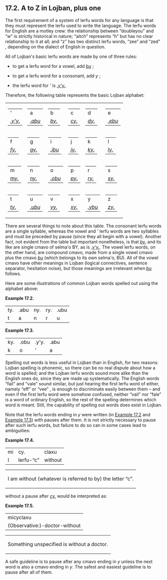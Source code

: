 <a id="section-lerfu-liste"></a>17.2. <a id="c17s2"></a>A to Z in Lojban, plus one
----------------------------------------------------------------------------------

<a id="id-1.18.4.2.1" class="indexterm"></a>The first requirement of a system of lerfu words for any language is that they must represent the lerfu used to write the language. The lerfu words for English are a motley crew: the relationship between “doubleyou” and “w” is strictly historical in nature; “aitch” represents “h” but has no clear relationship to it at all; and “z” has two distinct lerfu words, “zee” and “zed” , depending on the dialect of English in question.

<a id="id-1.18.4.3.1" class="indexterm"></a><a id="id-1.18.4.3.2" class="indexterm"></a><a id="id-1.18.4.3.3" class="indexterm"></a><a id="id-1.18.4.3.4" class="indexterm"></a>All of Lojban's basic lerfu words are made by one of three rules:

*   to get a lerfu word for a vowel, add _<a id="id-1.18.4.4.1.1.1.1" class="indexterm"></a>[_bu_](../go01#valsi-bu)_ ;

*   to get a lerfu word for a consonant, add _y_ ;

*   the lerfu word for _'_ is _<a id="id-1.18.4.4.3.1.2.1" class="indexterm"></a>[_.y'y._](../go01#valsi-yhy)_.

<a id="id-1.18.4.5.1" class="indexterm"></a>Therefore, the following table represents the basic Lojban alphabet:

<table class="rotated"><tbody><tr><td><table border="0" summary="Simple list" class="simplelist"><tbody><tr><td>'</td></tr><tr><td><span xml:lang="jbo" class="foreignphrase" lang="jbo"><em xml:lang="jbo" class="foreignphrase" lang="jbo"><a id="id-1.18.4.6.1.1.1.1.2.1.1" class="indexterm"></a><a class="glossterm" href="go01.html#valsi-yhy"><em class="glossterm">.y'y.</em></a></em></span></td></tr></tbody></table></td><td><table border="0" summary="Simple list" class="simplelist"><tbody><tr><td>a</td></tr><tr><td><span xml:lang="jbo" class="foreignphrase" lang="jbo"><em xml:lang="jbo" class="foreignphrase" lang="jbo"><a id="id-1.18.4.6.1.1.2.1.2.1.1" class="indexterm"></a><a class="glossterm" href="go01.html#valsi-abu"><em class="glossterm">.abu</em></a></em></span></td></tr></tbody></table></td><td><table border="0" summary="Simple list" class="simplelist"><tbody><tr><td>b</td></tr><tr><td><span xml:lang="jbo" class="foreignphrase" lang="jbo"><em xml:lang="jbo" class="foreignphrase" lang="jbo"><a id="id-1.18.4.6.1.1.3.1.2.1.1" class="indexterm"></a><a class="glossterm" href="go01.html#valsi-by"><em class="glossterm">by.</em></a></em></span></td></tr></tbody></table></td><td><table border="0" summary="Simple list" class="simplelist"><tbody><tr><td>c</td></tr><tr><td><span xml:lang="jbo" class="foreignphrase" lang="jbo"><em xml:lang="jbo" class="foreignphrase" lang="jbo"><a id="id-1.18.4.6.1.1.4.1.2.1.1" class="indexterm"></a><a class="glossterm" href="go01.html#valsi-cy"><em class="glossterm">cy.</em></a></em></span></td></tr></tbody></table></td><td><table border="0" summary="Simple list" class="simplelist"><tbody><tr><td>d</td></tr><tr><td><span xml:lang="jbo" class="foreignphrase" lang="jbo"><em xml:lang="jbo" class="foreignphrase" lang="jbo"><a id="id-1.18.4.6.1.1.5.1.2.1.1" class="indexterm"></a><a class="glossterm" href="go01.html#valsi-dy"><em class="glossterm">dy.</em></a></em></span></td></tr></tbody></table></td><td><table border="0" summary="Simple list" class="simplelist"><tbody><tr><td>e</td></tr><tr><td><span xml:lang="jbo" class="foreignphrase" lang="jbo"><em xml:lang="jbo" class="foreignphrase" lang="jbo"><a id="id-1.18.4.6.1.1.6.1.2.1.1" class="indexterm"></a><a class="glossterm" href="go01.html#valsi-ebu"><em class="glossterm">.ebu</em></a></em></span></td></tr></tbody></table></td></tr><tr><td><table border="0" summary="Simple list" class="simplelist"><tbody><tr><td>f</td></tr><tr><td><span xml:lang="jbo" class="foreignphrase" lang="jbo"><em xml:lang="jbo" class="foreignphrase" lang="jbo"><a id="id-1.18.4.6.1.2.1.1.2.1.1" class="indexterm"></a><a class="glossterm" href="go01.html#valsi-fy"><em class="glossterm">fy.</em></a></em></span></td></tr></tbody></table></td><td><table border="0" summary="Simple list" class="simplelist"><tbody><tr><td>g</td></tr><tr><td><span xml:lang="jbo" class="foreignphrase" lang="jbo"><em xml:lang="jbo" class="foreignphrase" lang="jbo"><a id="id-1.18.4.6.1.2.2.1.2.1.1" class="indexterm"></a><a class="glossterm" href="go01.html#valsi-gy"><em class="glossterm">gy.</em></a></em></span></td></tr></tbody></table></td><td><table border="0" summary="Simple list" class="simplelist"><tbody><tr><td>i</td></tr><tr><td><span xml:lang="jbo" class="foreignphrase" lang="jbo"><em xml:lang="jbo" class="foreignphrase" lang="jbo"><a id="id-1.18.4.6.1.2.3.1.2.1.1" class="indexterm"></a><a class="glossterm" href="go01.html#valsi-ibu"><em class="glossterm">.ibu</em></a></em></span></td></tr></tbody></table></td><td><table border="0" summary="Simple list" class="simplelist"><tbody><tr><td>j</td></tr><tr><td><span xml:lang="jbo" class="foreignphrase" lang="jbo"><em xml:lang="jbo" class="foreignphrase" lang="jbo"><a id="id-1.18.4.6.1.2.4.1.2.1.1" class="indexterm"></a><a class="glossterm" href="go01.html#valsi-jy"><em class="glossterm">jy.</em></a></em></span></td></tr></tbody></table></td><td><table border="0" summary="Simple list" class="simplelist"><tbody><tr><td>k</td></tr><tr><td><span xml:lang="jbo" class="foreignphrase" lang="jbo"><em xml:lang="jbo" class="foreignphrase" lang="jbo"><a id="id-1.18.4.6.1.2.5.1.2.1.1" class="indexterm"></a><a class="glossterm" href="go01.html#valsi-ky"><em class="glossterm">ky.</em></a></em></span></td></tr></tbody></table></td><td><table border="0" summary="Simple list" class="simplelist"><tbody><tr><td>l</td></tr><tr><td><span xml:lang="jbo" class="foreignphrase" lang="jbo"><em xml:lang="jbo" class="foreignphrase" lang="jbo"><a id="id-1.18.4.6.1.2.6.1.2.1.1" class="indexterm"></a><a class="glossterm" href="go01.html#valsi-ly"><em class="glossterm">ly.</em></a></em></span></td></tr></tbody></table></td></tr><tr><td><table border="0" summary="Simple list" class="simplelist"><tbody><tr><td>m</td></tr><tr><td><span xml:lang="jbo" class="foreignphrase" lang="jbo"><em xml:lang="jbo" class="foreignphrase" lang="jbo"><a id="id-1.18.4.6.1.3.1.1.2.1.1" class="indexterm"></a><a class="glossterm" href="go01.html#valsi-my"><em class="glossterm">my.</em></a></em></span></td></tr></tbody></table></td><td><table border="0" summary="Simple list" class="simplelist"><tbody><tr><td>n</td></tr><tr><td><span xml:lang="jbo" class="foreignphrase" lang="jbo"><em xml:lang="jbo" class="foreignphrase" lang="jbo"><a id="id-1.18.4.6.1.3.2.1.2.1.1" class="indexterm"></a><a class="glossterm" href="go01.html#valsi-ny"><em class="glossterm">ny.</em></a></em></span></td></tr></tbody></table></td><td><table border="0" summary="Simple list" class="simplelist"><tbody><tr><td>o</td></tr><tr><td><span xml:lang="jbo" class="foreignphrase" lang="jbo"><em xml:lang="jbo" class="foreignphrase" lang="jbo"><a id="id-1.18.4.6.1.3.3.1.2.1.1" class="indexterm"></a><a class="glossterm" href="go01.html#valsi-obu"><em class="glossterm">.obu</em></a></em></span></td></tr></tbody></table></td><td><table border="0" summary="Simple list" class="simplelist"><tbody><tr><td>p</td></tr><tr><td><span xml:lang="jbo" class="foreignphrase" lang="jbo"><em xml:lang="jbo" class="foreignphrase" lang="jbo"><a id="id-1.18.4.6.1.3.4.1.2.1.1" class="indexterm"></a><a class="glossterm" href="go01.html#valsi-py"><em class="glossterm">py.</em></a></em></span></td></tr></tbody></table></td><td><table border="0" summary="Simple list" class="simplelist"><tbody><tr><td>r</td></tr><tr><td><span xml:lang="jbo" class="foreignphrase" lang="jbo"><em xml:lang="jbo" class="foreignphrase" lang="jbo"><a id="id-1.18.4.6.1.3.5.1.2.1.1" class="indexterm"></a><a class="glossterm" href="go01.html#valsi-ry"><em class="glossterm">ry.</em></a></em></span></td></tr></tbody></table></td><td><table border="0" summary="Simple list" class="simplelist"><tbody><tr><td>s</td></tr><tr><td><span xml:lang="jbo" class="foreignphrase" lang="jbo"><em xml:lang="jbo" class="foreignphrase" lang="jbo"><a id="id-1.18.4.6.1.3.6.1.2.1.1" class="indexterm"></a><a class="glossterm" href="go01.html#valsi-sy"><em class="glossterm">sy.</em></a></em></span></td></tr></tbody></table></td></tr><tr><td><table border="0" summary="Simple list" class="simplelist"><tbody><tr><td>t</td></tr><tr><td><span xml:lang="jbo" class="foreignphrase" lang="jbo"><em xml:lang="jbo" class="foreignphrase" lang="jbo"><a id="id-1.18.4.6.1.4.1.1.2.1.1" class="indexterm"></a><a class="glossterm" href="go01.html#valsi-ty"><em class="glossterm">ty.</em></a></em></span></td></tr></tbody></table></td><td><table border="0" summary="Simple list" class="simplelist"><tbody><tr><td>u</td></tr><tr><td><span xml:lang="jbo" class="foreignphrase" lang="jbo"><em xml:lang="jbo" class="foreignphrase" lang="jbo"><a id="id-1.18.4.6.1.4.2.1.2.1.1" class="indexterm"></a><a class="glossterm" href="go01.html#valsi-ubu"><em class="glossterm">.ubu</em></a></em></span></td></tr></tbody></table></td><td><table border="0" summary="Simple list" class="simplelist"><tbody><tr><td>v</td></tr><tr><td><span xml:lang="jbo" class="foreignphrase" lang="jbo"><em xml:lang="jbo" class="foreignphrase" lang="jbo"><a id="id-1.18.4.6.1.4.3.1.2.1.1" class="indexterm"></a><a class="glossterm" href="go01.html#valsi-vy"><em class="glossterm">vy.</em></a></em></span></td></tr></tbody></table></td><td><table border="0" summary="Simple list" class="simplelist"><tbody><tr><td>x</td></tr><tr><td><span xml:lang="jbo" class="foreignphrase" lang="jbo"><em xml:lang="jbo" class="foreignphrase" lang="jbo"><a id="id-1.18.4.6.1.4.4.1.2.1.1" class="indexterm"></a><a class="glossterm" href="go01.html#valsi-xy"><em class="glossterm">xy.</em></a></em></span></td></tr></tbody></table></td><td><table border="0" summary="Simple list" class="simplelist"><tbody><tr><td>y</td></tr><tr><td><span xml:lang="jbo" class="foreignphrase" lang="jbo"><em xml:lang="jbo" class="foreignphrase" lang="jbo"><a id="id-1.18.4.6.1.4.5.1.2.1.1" class="indexterm"></a><a class="glossterm" href="go01.html#valsi-ybu"><em class="glossterm">.ybu</em></a></em></span></td></tr></tbody></table></td><td><table border="0" summary="Simple list" class="simplelist"><tbody><tr><td>z</td></tr><tr><td><span xml:lang="jbo" class="foreignphrase" lang="jbo"><em xml:lang="jbo" class="foreignphrase" lang="jbo"><a id="id-1.18.4.6.1.4.6.1.2.1.1" class="indexterm"></a><a class="glossterm" href="go01.html#valsi-zy"><em class="glossterm">zy.</em></a></em></span></td></tr></tbody></table></td></tr></tbody></table>

<a id="id-1.18.4.7.1" class="indexterm"></a><a id="id-1.18.4.7.2" class="indexterm"></a><a id="id-1.18.4.7.3" class="indexterm"></a><a id="id-1.18.4.7.4" class="indexterm"></a><a id="id-1.18.4.7.5" class="indexterm"></a><a id="id-1.18.4.7.6" class="indexterm"></a>There are several things to note about this table. The consonant lerfu words are a single syllable, whereas the vowel and _'_ lerfu words are two syllables and must be preceded by pause (since they all begin with a vowel). Another fact, not evident from the table but important nonetheless, is that _<a id="id-1.18.4.7.8.1" class="indexterm"></a>[_by._](../go01#valsi-by)_ and its like are single cmavo of selma'o BY, as is _<a id="id-1.18.4.7.9.1" class="indexterm"></a>[_.y'y._](../go01#valsi-yhy)_. The vowel lerfu words, on the other hand, are compound cmavo, made from a single vowel cmavo plus the cmavo _<a id="id-1.18.4.7.10.1" class="indexterm"></a>[_bu_](../go01#valsi-bu)_ (which belongs to its own selma'o, BU). All of the vowel cmavo have other meanings in Lojban (logical connectives, sentence separator, hesitation noise), but those meanings are irrelevant when _<a id="id-1.18.4.7.11.1" class="indexterm"></a>[_bu_](../go01#valsi-bu)_ follows.

Here are some illustrations of common Lojban words spelled out using the alphabet above:

<div class="interlinear-gloss-example example">
<a id="example-random-id-qHRb"></a>

**Example 17.2. <a id="c17e2d1"></a>** 

<table class="interlinear-gloss"><colgroup></colgroup><tbody><tr class="jbo"><td>ty.</td><td>.abu</td><td>ny.</td><td>ry.</td><td>.ubu</td></tr><tr class="gloss"><td>t</td><td>a</td><td>n</td><td>r</td><td>u</td></tr></tbody></table>

</div>  
<div class="interlinear-gloss-example example">
<a id="example-random-id-qhrx"></a>

**Example 17.3. <a id="c17e2d2"></a>** 

<table class="interlinear-gloss"><colgroup></colgroup><tbody><tr class="jbo"><td>ky.</td><td>.obu</td><td>.y'y.</td><td>.abu</td></tr><tr class="gloss"><td>k</td><td>o</td><td>'</td><td>a</td></tr></tbody></table>

</div>  

<a id="id-1.18.4.11.1" class="indexterm"></a><a id="id-1.18.4.11.2" class="indexterm"></a>Spelling out words is less useful in Lojban than in English, for two reasons: Lojban spelling is phonemic, so there can be no real dispute about how a word is spelled; and the Lojban lerfu words sound more alike than the English ones do, since they are made up systematically. The English words “fail” and “vale” sound similar, but just hearing the first lerfu word of either, namely “eff” or “vee” , is enough to discriminate easily between them – and even if the first lerfu word were somehow confused, neither “vail” nor “fale” is a word of ordinary English, so the rest of the spelling determines which word is meant. Still, the capability of spelling out words does exist in Lojban.

<a id="id-1.18.4.12.1" class="indexterm"></a>Note that the lerfu words ending in _y_ were written (in [Example 17.2](../section-lerfu-liste#example-random-id-qHRb) and [Example 17.3](../section-lerfu-liste#example-random-id-qhrx)) with pauses after them. It is not strictly necessary to pause after such lerfu words, but failure to do so can in some cases lead to ambiguities:

<div class="interlinear-gloss-example example">
<a id="example-random-id-6dMS"></a>

**Example 17.4. <a id="c17e2d3"></a>** 

<table class="interlinear-gloss"><colgroup></colgroup><tbody><tr class="jbo"><td>mi</td><td>cy.</td><td>claxu</td></tr><tr class="gloss"><td>I</td><td>lerfu-<span class="quote">“<span class="quote">c</span>”</span></td><td>without</td></tr></tbody></table>

<table class="interlinear-gloss"><tbody><tr class="para"><td colspan="12321"><p class="natlang">I am without (whatever is referred to by) the letter <span class="quote">“<span class="quote">c</span>”</span>.</p></td></tr></tbody></table>

</div>  

without a pause after _<a id="id-1.18.4.14.1.1" class="indexterm"></a>[_cy._](../go01#valsi-cy)_ would be interpreted as:

<div class="interlinear-gloss-example example">
<a id="example-random-id-qBLA"></a>

**Example 17.5. <a id="c17e2d4"></a>** 

<table class="interlinear-gloss"><colgroup></colgroup><tbody><tr class="jbo"><td>micyclaxu</td></tr><tr class="gloss"><td>(Observative:)-doctor-without</td></tr></tbody></table>

<table class="interlinear-gloss"><tbody><tr class="para"><td colspan="12321"><p class="natlang">Something unspecified is without a doctor.</p></td></tr></tbody></table>

</div>  

A safe guideline is to pause after any cmavo ending in _y_ unless the next word is also a cmavo ending in _y_. The safest and easiest guideline is to pause after all of them.